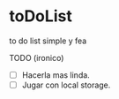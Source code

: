 # toDoList
to do list simple y fea

TODO (ironico)
- [ ] Hacerla mas linda.
- [ ] Jugar con local storage.
